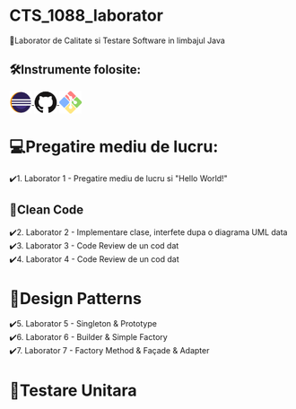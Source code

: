 # CTS_1088_laborator
💛Laborator de Calitate si Testare Software in limbajul Java


## 🛠️Instrumente folosite:
<a href = "https://www.eclipse.org/downloads/">
    <img src = "Logo/Eclipse.png" alt="Eclipse" width = "auto" height="40px" align="center" title="Eclipse" />
</a>
<a href = "https://github.com/">
    <img src = "Logo/GitHub.png" alt="GitHub" width = "auto" height="40px" align="center" title="GitHub" />
</a>
<a href = "http://git-scm.com/downloads/guis/">
    <img src = "Logo/GitClient.png" alt="GitClient" width = "auto" height="40px" align="center" title="GitClient" />
</a>

# 💻Pregatire mediu de lucru:
✔️1. Laborator 1 - Pregatire mediu de lucru si "Hello World!" </br>

## 🧹Clean Code
✔️2. Laborator 2 - Implementare clase, interfete dupa o diagrama UML data</br>
✔️3. Laborator 3 - Code Review de un cod dat</br>
✔️4. Laborator 4 - Code Review de un cod dat</br>

# 🎩Design Patterns
✔️5. Laborator 5 - Singleton & Prototype</br>
✔️6. Laborator 6 - Builder & Simple Factory</br>
✔️7. Laborator 7 - Factory Method & Façade & Adapter</br>

# 🧪Testare Unitara
